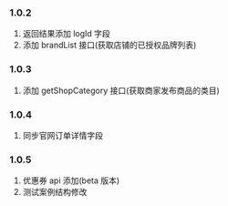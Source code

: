 ### 1.0.2

1. 返回结果添加 logId 字段
2. 添加 brandList 接口(获取店铺的已授权品牌列表)

### 1.0.3

1. 添加 getShopCategory 接口(获取商家发布商品的类目)

### 1.0.4

1. 同步官网订单详情字段

### 1.0.5

1. 优惠券 api 添加(beta 版本)
2. 测试案例结构修改